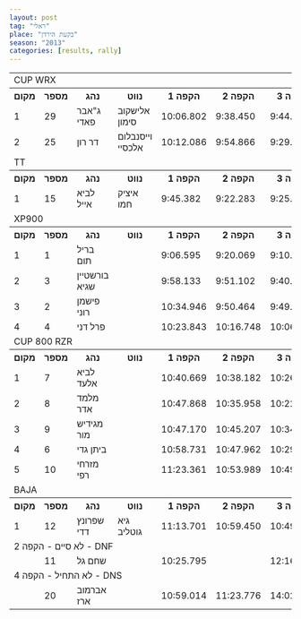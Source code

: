 ```yaml
---
layout: post
tag: "ראלי"
place: "בקעת הירדן"
season: "2013"
categories: [results, rally]
---
```

<table class="line_color">
<tr>
    <td colspan="99" class="title_font">CUP WRX</td>
</tr>
<tr class="rnkh_bkcolor">
    <th class="rnkh_font">מקום</th>
    <th class="rnkh_font">מספר</th>
    <th class="rnkh_font">נהג</th>
    <th class="rnkh_font">נווט</th>
    <th class="rnkh_font">הקפה 1</th>
    <th class="rnkh_font">הקפה 2</th>
    <th class="rnkh_font">הקפה 3</th>
    <th class="rnkh_font">הקפה 4</th>
    <th class="rnkh_font">זמן</th>
    <th class="rnkh_font">פער</th>
</tr>
<tr class="rnk_bkcolor">
    <td class="rnk_font">1</td>
    <td class="rnk_font">29</td>
    <td class="rnk_font">ג"אבר פאדי</td>
    <td class="rnk_font">אלישקוב סימון</td>
    <td class="rnk_font">10:06.802</td>
    <td class="rnk_font">9:38.450</td>
    <td class="rnk_font">9:44.505</td>
    <td class="rnk_font">9:23.498</td>
    <td class="rnk_font">38:53.255</td>
    <td class="rnk_font"></td>
</tr>
<tr class="rnk_bkcolor">
    <td class="rnk_font">2</td>
    <td class="rnk_font">25</td>
    <td class="rnk_font">דר רון</td>
    <td class="rnk_font">וייסנבלום אלכסיי</td>
    <td class="rnk_font">10:12.086</td>
    <td class="rnk_font">9:54.866</td>
    <td class="rnk_font">9:29.131</td>
    <td class="rnk_font">9:20.366</td>
    <td class="rnk_font">38:56.449</td>
    <td class="rnk_font">3.194</td>
</tr>
<tr>
    <td colspan="99" class="title_font">TT</td>
</tr>
<tr class="rnkh_bkcolor">
    <th class="rnkh_font">מקום</th>
    <th class="rnkh_font">מספר</th>
    <th class="rnkh_font">נהג</th>
    <th class="rnkh_font">נווט</th>
    <th class="rnkh_font">הקפה 1</th>
    <th class="rnkh_font">הקפה 2</th>
    <th class="rnkh_font">הקפה 3</th>
    <th class="rnkh_font">הקפה 4</th>
    <th class="rnkh_font">זמן</th>
    <th class="rnkh_font">פער</th>
</tr>
<tr class="rnk_bkcolor">
    <td class="rnk_font">1</td>
    <td class="rnk_font">15</td>
    <td class="rnk_font">לביא אייל</td>
    <td class="rnk_font">איציק חמו</td>
    <td class="rnk_font">9:45.382</td>
    <td class="rnk_font">9:22.283</td>
    <td class="rnk_font">9:25.909</td>
    <td class="rnk_font">9:09.120</td>
    <td class="rnk_font">37:42.694</td>
    <td class="rnk_font"></td>
</tr>
<tr>
    <td colspan="99" class="title_font">XP900</td>
</tr>
<tr class="rnkh_bkcolor">
    <th class="rnkh_font">מקום</th>
    <th class="rnkh_font">מספר</th>
    <th class="rnkh_font">נהג</th>
    <th class="rnkh_font">נווט</th>
    <th class="rnkh_font">הקפה 1</th>
    <th class="rnkh_font">הקפה 2</th>
    <th class="rnkh_font">הקפה 3</th>
    <th class="rnkh_font">הקפה 4</th>
    <th class="rnkh_font">זמן</th>
    <th class="rnkh_font">פער</th>
</tr>
<tr class="rnk_bkcolor">
    <td class="rnk_font">1</td>
    <td class="rnk_font">1</td>
    <td class="rnk_font">בריל תום</td>
    <td class="rnk_font"></td>
    <td class="rnk_font">9:06.595</td>
    <td class="rnk_font">9:20.069</td>
    <td class="rnk_font">9:10.284</td>
    <td class="rnk_font">9:14.672</td>
    <td class="rnk_font">36:51.620</td>
    <td class="rnk_font"></td>
</tr>
<tr class="rnk_bkcolor">
    <td class="rnk_font">2</td>
    <td class="rnk_font">3</td>
    <td class="rnk_font">בורשטיין שגיא</td>
    <td class="rnk_font"></td>
    <td class="rnk_font">9:58.133</td>
    <td class="rnk_font">9:51.102</td>
    <td class="rnk_font">9:40.426</td>
    <td class="rnk_font">9:32.910</td>
    <td class="rnk_font">39:02.571</td>
    <td class="rnk_font">2:10.951</td>
</tr>
<tr class="rnk_bkcolor">
    <td class="rnk_font">3</td>
    <td class="rnk_font">2</td>
    <td class="rnk_font">פישמן רוני</td>
    <td class="rnk_font"></td>
    <td class="rnk_font">10:34.946</td>
    <td class="rnk_font">9:50.464</td>
    <td class="rnk_font">9:49.478</td>
    <td class="rnk_font">9:37.437</td>
    <td class="rnk_font">39:52.325</td>
    <td class="rnk_font">3:00.705</td>
</tr>
<tr class="rnk_bkcolor">
    <td class="rnk_font">4</td>
    <td class="rnk_font">4</td>
    <td class="rnk_font">פרל דני</td>
    <td class="rnk_font"></td>
    <td class="rnk_font">10:23.843</td>
    <td class="rnk_font">10:16.748</td>
    <td class="rnk_font">10:06.378</td>
    <td class="rnk_font">9:56.350</td>
    <td class="rnk_font">40:43.319</td>
    <td class="rnk_font">3:51.699</td>
</tr>
<tr>
    <td colspan="99" class="title_font">CUP 800 RZR</td>
</tr>
<tr class="rnkh_bkcolor">
    <th class="rnkh_font">מקום</th>
    <th class="rnkh_font">מספר</th>
    <th class="rnkh_font">נהג</th>
    <th class="rnkh_font">נווט</th>
    <th class="rnkh_font">הקפה 1</th>
    <th class="rnkh_font">הקפה 2</th>
    <th class="rnkh_font">הקפה 3</th>
    <th class="rnkh_font">הקפה 4</th>
    <th class="rnkh_font">זמן</th>
    <th class="rnkh_font">פער</th>
</tr>
<tr class="rnk_bkcolor">
    <td class="rnk_font">1</td>
    <td class="rnk_font">7</td>
    <td class="rnk_font">לביא אלעד</td>
    <td class="rnk_font"></td>
    <td class="rnk_font">10:40.669</td>
    <td class="rnk_font">10:38.182</td>
    <td class="rnk_font">10:26.137</td>
    <td class="rnk_font">10:15.675</td>
    <td class="rnk_font">42:00.663</td>
    <td class="rnk_font"></td>
</tr>
<tr class="rnk_bkcolor">
    <td class="rnk_font">2</td>
    <td class="rnk_font">8</td>
    <td class="rnk_font">מלמד אדר</td>
    <td class="rnk_font"></td>
    <td class="rnk_font">10:47.868</td>
    <td class="rnk_font">10:35.958</td>
    <td class="rnk_font">10:22.674</td>
    <td class="rnk_font">10:18.200</td>
    <td class="rnk_font">42:04.700</td>
    <td class="rnk_font">4.037</td>
</tr>
<tr class="rnk_bkcolor">
    <td class="rnk_font">3</td>
    <td class="rnk_font">9</td>
    <td class="rnk_font">מגידיש מור</td>
    <td class="rnk_font"></td>
    <td class="rnk_font">10:47.170</td>
    <td class="rnk_font">10:45.207</td>
    <td class="rnk_font">10:34.906</td>
    <td class="rnk_font">10:34.437</td>
    <td class="rnk_font">42:41.720</td>
    <td class="rnk_font">41.057</td>
</tr>
<tr class="rnk_bkcolor">
    <td class="rnk_font">4</td>
    <td class="rnk_font">6</td>
    <td class="rnk_font">ביתן גדי</td>
    <td class="rnk_font"></td>
    <td class="rnk_font">10:58.731</td>
    <td class="rnk_font">10:47.962</td>
    <td class="rnk_font">10:29.329</td>
    <td class="rnk_font">10:26.016</td>
    <td class="rnk_font">42:42.038</td>
    <td class="rnk_font">41.375</td>
</tr>
<tr class="rnk_bkcolor">
    <td class="rnk_font">5</td>
    <td class="rnk_font">10</td>
    <td class="rnk_font">מזרחי רפי</td>
    <td class="rnk_font"></td>
    <td class="rnk_font">11:23.361</td>
    <td class="rnk_font">10:53.989</td>
    <td class="rnk_font">10:49.418</td>
    <td class="rnk_font">10:35.367</td>
    <td class="rnk_font">43:42.135</td>
    <td class="rnk_font">1:41.472</td>
</tr>
<tr>
    <td colspan="99" class="title_font">BAJA</td>
</tr>
<tr class="rnkh_bkcolor">
    <th class="rnkh_font">מקום</th>
    <th class="rnkh_font">מספר</th>
    <th class="rnkh_font">נהג</th>
    <th class="rnkh_font">נווט</th>
    <th class="rnkh_font">הקפה 1</th>
    <th class="rnkh_font">הקפה 2</th>
    <th class="rnkh_font">הקפה 3</th>
    <th class="rnkh_font">הקפה 4</th>
    <th class="rnkh_font">זמן</th>
    <th class="rnkh_font">פער</th>
</tr>
<tr class="rnk_bkcolor">
    <td class="rnk_font">1</td>
    <td class="rnk_font">12</td>
    <td class="rnk_font">שפרונץ דדי</td>
    <td class="rnk_font">גיא גוטליב</td>
    <td class="rnk_font">11:13.701</td>
    <td class="rnk_font">10:59.450</td>
    <td class="rnk_font">10:49.283</td>
    <td class="rnk_font">10:47.665</td>
    <td class="rnk_font">43:50.099</td>
    <td class="rnk_font"></td>
</tr>
<tr>
    <td colspan="99" class="subtitle_font">לא סיים - הקפה 2 - DNF</td>
</tr>
<tr class="rnk_bkcolor">
    <td class="rnk_font"></td>
    <td class="rnk_font">11</td>
    <td class="rnk_font">שחם גל</td>
    <td class="rnk_font"></td>
    <td class="rnk_font">10:25.795</td>
    <td class="rnk_font"></td>
    <td class="rnk_font">12:16.764</td>
    <td class="rnk_font">9:51.971</td>
    <td class="rnk_font"></td>
    <td class="rnk_font"></td>
</tr>
<tr>
    <td colspan="99" class="subtitle_font">לא התחיל - הקפה 4 - DNS</td>
</tr>
<tr class="rnk_bkcolor">
    <td class="rnk_font"></td>
    <td class="rnk_font">20</td>
    <td class="rnk_font">אברמוב ארז</td>
    <td class="rnk_font"></td>
    <td class="rnk_font">10:59.014</td>
    <td class="rnk_font">11:23.776</td>
    <td class="rnk_font">14:02.063</td>
    <td class="rnk_font"></td>
    <td class="rnk_font"></td>
    <td class="rnk_font"></td>
</tr>
</table>

